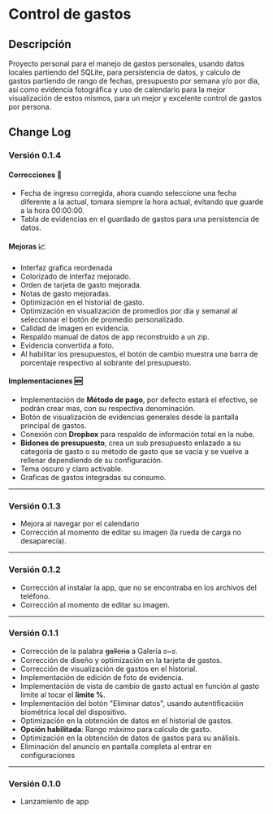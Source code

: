 # Control de gastos
## Descripción
Proyecto personal para el manejo de gastos personales, usando datos locales partiendo del SQLite, para persistencia de datos, y calculo de gastos partiendo de rango de fechas, presupuesto por semana y/o por día, así como evidencia fotográfica y uso de calendario para la mejor visualización de estos mismos, para un mejor y excelente control de gastos por persona.

## Change Log
### Versión 0.1.4
#### Correcciones 🔧
- Fecha de ingreso corregida, ahora cuando seleccione una fecha diferente a la actual, tomara siempre la hora actual, evitando que guarde a la hora 00:00:00.
- Tabla de evidencias en el guardado de gastos para una persistencia de datos.
#### Mejoras 📈
- Interfaz grafica reordenada
- Colorizado de interfaz mejorado.
- Orden de tarjeta de gasto mejorada.
- Notas de gasto mejoradas.
- Optimización en el historial de gasto.
- Optimización en visualización de promedios por día y semanal al seleccionar el botón de promedio personalizado.
- Calidad de imagen en evidencia.
- Respaldo manual de datos de app reconstruido a un zip.
- Evidencia convertida a foto.
- Al habilitar los presupuestos, el botón de cambio muestra una barra de porcentaje respectivo al sobrante del presupuesto.
#### Implementaciones 🆕
  - Implementación de **Método de pago**, por defecto estará el efectivo, se podrán crear mas, con su respectiva denominación.
  - Botón de visualización de evidencias generales desde la pantalla principal de gastos.
  - Conexión con **Dropbox** para respaldo de información total en la nube.
  - **Bidones de presupuesto**, crea un sub presupuesto enlazado a su categoría de gasto o su método de gasto que se vacía y se vuelve a rellenar dependiendo de su configuración.
  - Tema oscuro y claro activable.
  - Graficas de gastos integradas su consumo.
  ---
### Versión 0.1.3
  - Mejora al navegar por el calendario
  - Corrección al momento de editar su imagen (la rueda de carga no desaparecía).
---
### Versión 0.1.2
  - Corrección al instalar la app, que no se encontraba en los archivos del teléfono.
  - Corrección al momento de editar su imagen.
---
### Versión 0.1.1
  - Corrección de la palabra ~~galleria~~ a Galería ಠ~ಠ.
  - Corrección de diseño y optimización en la tarjeta de gastos.
  - Corrección de visualización de gastos en el historial.
  - Implementación de edición de foto de evidencia.
  - Implementación de vista de cambio de gasto actual en función al gasto limite al tocar el **limite %**.
  - Implementación del botón "Eliminar datos", usando autentificación biométrica local del dispositivo.
  - Optimización en la obtención de datos en el historial de gastos.
  - **Opción habilitada**: Rango máximo para calculo de gasto.
  - Optimización en la obtención de datos de gastos para su análisis.
  - Eliminación del anuncio en pantalla completa al entrar en configuraciones
---
### Versión 0.1.0
  - Lanzamiento de app
